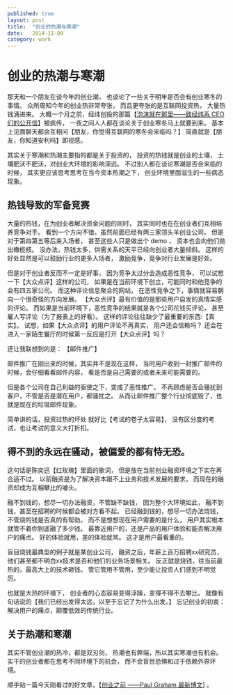 ```yaml
---
published: true
layout: post
title:  "创业的热潮与寒潮"
date:   2014-11-09
category: work
---
```


# 创业的热潮与寒潮

那天和一个朋友在谈今年的创业潮，
也谈论了一些关于明年是否会有创业寒冬的事情。
众所周知今年的创业热非常夸张，
而且更夸张的是互联网投资热，
大量热钱涌进来。
大概一个月之前，经纬创投的那篇【[泡沫就在那里——致经纬系 CEO 们的公开信]】被疯传，
一夜之间人人都在谈论关于创业寒冬马上就要到来。
基本上见面聊天都会互相问【朋友，你觉得互联网的寒冬会来临吗？】
简直就是【朋友，你知道安利吗】即视感。

其实关于寒潮和热潮主要指的都是关于投资的，
投资的热钱就是创业的土壤，
土壤肥沃不肥沃，对创业大环境的影响深远。
不过别人都在谈论寒潮是否会来临的时候，
其实更应该思考思考在当今资本热潮之下，
创业环境里面滋生的一些病态现象。

## 热钱导致的军备竞赛

大量的热钱，在为创业者解决资金问题的同时，
其实同时也在在创业者们互相培养竞争对手。
看到一个方向不错，虽然前面已经有两三家领头羊创业公司。
但是对于第四第五等后来入场者，
甚至这些人只是做出个 demo ，
资本也会向他们抛出橄榄枝。
没办法，热钱太多，供需关系的天平已经向创业者大量倾斜。
这样的好处显然是可以鼓励行业的更多入场者，
激励竞争，竞争对行业发展是好处。

但是对于创业者反而不一定是好事，
因为竞争太过分会造成恶性竞争，
可以试想一下【大众点评】这样的公司，
如果是在当前环境下创立，可能同时和他竞争的会有四五家公司。
而这种评论信息聚合的网站，
在恶性竞争之下，事情就容易朝向一个很奇怪的方向发展。
【大众点评】最有价值的是那些用户自发的真情实感的评论。
而如果是当前环境下，恶性竞争的结果就是各个公司花钱买评论，
甚至雇人写评论（为了报表上的好看）。
这样的评论往往缺少了最重要的东西:【真实】。
试想，如果【大众点评】的用户评论不再真实，
用户还会信赖吗？
还会在进入一家陌生餐厅的时候第一反应是打开【大众点评】吗？

还让我联想到的是： 【邮件推广】

邮件推广在刚出来的时候，其实并不是现在这样，
当时用户收到一封推广邮件的时候，会仔细看看邮件内容，
看是否是自己需要的或者未来可能需要的。

但是各个公司在自己利益的驱使之下，变成了恶性推广。
不再顾虑是否会骚扰到客户，不管是否是潜在用户，都骚扰之。
从而让邮件推广整个行业彻底毁了，也就是现在的垃圾邮件现象。

简单讲的话，投资过热的坏处 就好比【考试的卷子太容易】，
没有区分度的考试，也让考试的意义大打折扣。

## 得不到的永远在骚动，被偏爱的都有恃无恐。

这句话是陈奕迅【红玫瑰】里面的歌词，
但是放在当前创业融资环境之下实在再合适不过。
以前融资是为了解决资本跟不上业务和技术发展的要求，
而现在的融资却成为互相攀比的噱头。

融不到钱的，想尽一切办法融资，不管缺不缺钱，
因为整个大环境如此，
融不到钱，甚至在招聘的时候都会被对方看不起。
已经融到钱的，想尽一切办法烧钱，不管烧的钱是否真的有帮助。
而不是想想现在用户需要的是什么，
用户其实根本就管不着你到底融了多少钱。
最靠近用户的，还是产品的用户体验和能否解决用户的痛点。
好的体验就用，差的体验就骂。
这才是用户最看重的。

盲目烧钱最典型的例子就是某创业公司，
融资之后，年薪上百万招聘xx研究员，
他们甚至都不明白xx技术是否和他们的业务场景相关。
反正就是烧钱，往当前最热的，最高大上的技术砸钱。
管它管用不管用，至少能让投资人们感到不明觉厉。

也就是大热的环境下，
创业者的心态容易变得浮躁，变得不得不去攀比。
就像有句话说的【我们已经出发得太远，以至于忘记了为什么出发。】
忘记创业的初衷：解决用户的痛点，颠覆低效的传统行业。

## 关于热潮和寒潮

其实不管创业潮的热冷，都是双刃剑，
热潮也有弊端，所以其实寒潮也有机会。
实干的创业者都在思考不同环境下的机会，
而不会盲目恐惧和过于依赖外界环境。

顺手贴一篇今天刚看过的好文章，【[创业之前 ——Paul Graham 最新博文]] 。

[创业之前 ——Paul Graham 最新博文]:http://blog.csdn.net/lzw_java/article/details/40968199
[泡沫就在那里——致经纬系 CEO 们的公开信]:http://www.huxiu.com/article/43187/1.html
